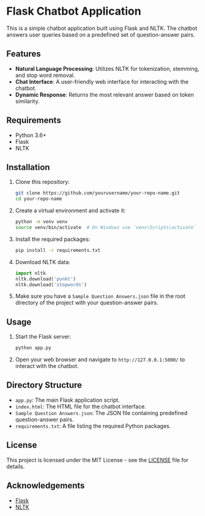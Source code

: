 # Flask Chatbot Application

This is a simple chatbot application built using Flask and NLTK. The chatbot answers user queries based on a predefined set of question-answer pairs.

## Features

- **Natural Language Processing**: Utilizes NLTK for tokenization, stemming, and stop word removal.
- **Chat Interface**: A user-friendly web interface for interacting with the chatbot.
- **Dynamic Response**: Returns the most relevant answer based on token similarity.

## Requirements

- Python 3.6+
- Flask
- NLTK

## Installation

1. Clone this repository:

    ```bash
    git clone https://github.com/yourusername/your-repo-name.git
    cd your-repo-name
    ```

2. Create a virtual environment and activate it:

    ```bash
    python -m venv venv
    source venv/bin/activate  # On Windows use `venv\Scripts\activate`
    ```

3. Install the required packages:

    ```bash
    pip install -r requirements.txt
    ```

4. Download NLTK data:

    ```python
    import nltk
    nltk.download('punkt')
    nltk.download('stopwords')
    ```

5. Make sure you have a `Sample Question Answers.json` file in the root directory of the project with your question-answer pairs.

## Usage

1. Start the Flask server:

    ```bash
    python app.py
    ```

2. Open your web browser and navigate to `http://127.0.0.1:5000/` to interact with the chatbot.

## Directory Structure

- `app.py`: The main Flask application script.
- `index.html`: The HTML file for the chatbot interface.
- `Sample Question Answers.json`: The JSON file containing predefined question-answer pairs.
- `requirements.txt`: A file listing the required Python packages.

## License

This project is licensed under the MIT License - see the [LICENSE](LICENSE) file for details.

## Acknowledgements

- [Flask](https://flask.palletsprojects.com/)
- [NLTK](https://www.nltk.org/)

